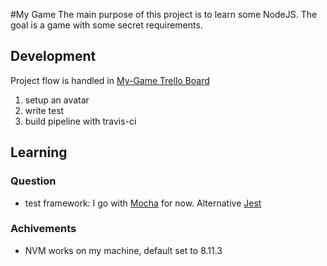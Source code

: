 #My Game
The main purpose of this project is to learn some NodeJS. The goal is a game with some 
secret requirements.

## Development
Project flow is handled in [My-Game Trello Board](https://trello.com/b/I9Skz3EQ/my-game)

1. setup an avatar
1. write test
1. build pipeline with travis-ci

## Learning

### Question
+ test framework: I go with [Mocha](https://mochajs.org/) for now. 
Alternative [Jest](https://jestjs.io) 

### Achivements
+ NVM works on my machine, default set to 8.11.3  
